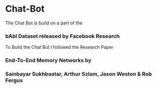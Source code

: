 # Chat-Bot

The Chat Bot is build on a part of the 
### bAbI Dataset released by Facebook Research



To Build the Chat Bot I followed the Research Paper
### End-To-End Memory Networks by
### Sainbayar Sukhbaatar, Arthur Szlam, Jason Weston & Rob Fergus
